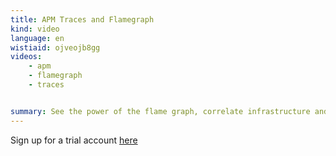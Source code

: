 ```yaml
---
title: APM Traces and Flamegraph
kind: video
language: en
wistiaid: ojveojb8gg
videos:
    - apm
    - flamegraph
    - traces


summary: See the power of the flame graph, correlate infrastructure and log data to the trace and learn how to search for your traces.
---
```


Sign up for a trial account [here][1]

[1]: https://app.datadoghq.com/signup
